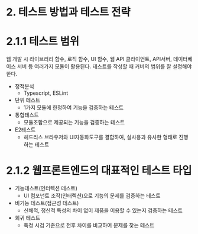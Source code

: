 # 2. 테스트 방법과 테스트 전략

# 2.1.1 테스트 범위

 웹 개발 시 라이브러리 함수, 로직 함수, UI 함수, 웹 API 클라이언트, API서버, 데이터베이스 서버 등 여러가지 모듈이 활용된다. 테스트를 작성할 때 커버의 범위를 잘 설정해야한다.

- 정적분석
    - Typescript, ESLint
- 단위 테스트
    - 1가지 모듈에 한정하여 기능을 검증하는 테스트
- 통합테스트
    - 모듈조합으로 제공되는 기능을 검증하는 테스트
- E2테스트
    - 헤드리스 브라우저와 UI자동화도구를 결합하여, 실사용과 유사한 형태로 진행하는 테스트

# 2.1.2 웹프론트엔드의 대표적인 테스트 타입

- 기능테스트(인터렉션 테스트)
    - UI 컴포넌트 조작(인터렉션)으로 기능의 문제를 검증하는 테스트
- 비기능 테스트(접근성 테스트)
    - 신체적, 정신적 특성의 차이 없이 제품을 이용할 수 있는지 검증하는 테스트
- 회귀 테스트
    - 특정 시검 기준으로 전후 차이를 비교하여 문제를 찾는 테스트
